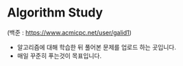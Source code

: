# Algorithm Study 
(백준 : https://www.acmicpc.net/user/galid1)


- 알고리즘에 대해 학습한 뒤 풀어본 문제를 업로드 하는 곳입니다.
- 매일 꾸준히 푸는것이 목표입니다.

